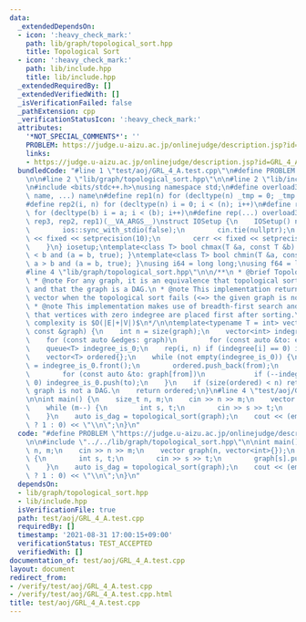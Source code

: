 ```yaml
---
data:
  _extendedDependsOn:
  - icon: ':heavy_check_mark:'
    path: lib/graph/topological_sort.hpp
    title: Topological Sort
  - icon: ':heavy_check_mark:'
    path: lib/include.hpp
    title: lib/include.hpp
  _extendedRequiredBy: []
  _extendedVerifiedWith: []
  _isVerificationFailed: false
  _pathExtension: cpp
  _verificationStatusIcon: ':heavy_check_mark:'
  attributes:
    '*NOT_SPECIAL_COMMENTS*': ''
    PROBLEM: https://judge.u-aizu.ac.jp/onlinejudge/description.jsp?id=GRL_4_A
    links:
    - https://judge.u-aizu.ac.jp/onlinejudge/description.jsp?id=GRL_4_A
  bundledCode: "#line 1 \"test/aoj/GRL_4_A.test.cpp\"\n#define PROBLEM \"https://judge.u-aizu.ac.jp/onlinejudge/description.jsp?id=GRL_4_A\"\
    \n\n#line 2 \"lib/graph/topological_sort.hpp\"\n\n#line 2 \"lib/include.hpp\"\n\
    \n#include <bits/stdc++.h>\nusing namespace std;\n#define overload3(_1, _2, _3,\
    \ name, ...) name\n#define rep1(n) for (decltype(n) _tmp = 0; _tmp < (n); _tmp++)\n\
    #define rep2(i, n) for (decltype(n) i = 0; i < (n); i++)\n#define rep3(i, a, b)\
    \ for (decltype(b) i = a; i < (b); i++)\n#define rep(...) overload3(__VA_ARGS__,\
    \ rep3, rep2, rep1)(__VA_ARGS__)\nstruct IOSetup {\n    IOSetup() noexcept {\n\
    \        ios::sync_with_stdio(false);\n        cin.tie(nullptr);\n        cout\
    \ << fixed << setprecision(10);\n        cerr << fixed << setprecision(10);\n\
    \    }\n} iosetup;\ntemplate<class T> bool chmax(T &a, const T &b) { return a\
    \ < b and (a = b, true); }\ntemplate<class T> bool chmin(T &a, const T &b) { return\
    \ a > b and (a = b, true); }\nusing i64 = long long;\nusing f64 = long double;\n\
    #line 4 \"lib/graph/topological_sort.hpp\"\n\n/**\n * @brief Topological Sort\n\
    \ * @note For any graph, it is an equivalence that topological sorting is possible\
    \ and that the graph is a DAG.\n * @note This implementation returns an empty\
    \ vector when the topological sort fails (<=> the given graph is not a DAG).\n\
    \ * @note This implementation makes use of breadth-first search and the property\
    \ that vertices with zero indegree are placed first after sorting.\n * @note The\
    \ complexity is $O(|E|+|V|)$\n*/\n\ntemplate<typename T = int> vector<T> topological_sort(vector<vector<T>>\
    \ const &graph) {\n    int n = size(graph);\n    vector<int> indegree(n, 0);\n\
    \    for (const auto &edges: graph)\n        for (const auto &to: edges) indegree[to]++;\n\
    \    queue<T> indegree_is_0;\n    rep(i, n) if (indegree[i] == 0) indegree_is_0.push(i);\n\
    \    vector<T> ordered{};\n    while (not empty(indegree_is_0)) {\n        T from\
    \ = indegree_is_0.front();\n        ordered.push_back(from);\n        indegree_is_0.pop();\n\
    \        for (const auto &to: graph[from])\n            if (--indegree[to] ==\
    \ 0) indegree_is_0.push(to);\n    }\n    if (size(ordered) < n) return {}; //\
    \ graph is not a DAG.\n    return ordered;\n}\n#line 4 \"test/aoj/GRL_4_A.test.cpp\"\
    \n\nint main() {\n    size_t n, m;\n    cin >> n >> m;\n    vector graph(n, vector<int>{});\n\
    \    while (m--) {\n        int s, t;\n        cin >> s >> t;\n        graph[s].push_back(t);\n\
    \    }\n    auto is_dag = topological_sort(graph);\n    cout << (empty(is_dag)\
    \ ? 1 : 0) << \"\\n\";\n}\n"
  code: "#define PROBLEM \"https://judge.u-aizu.ac.jp/onlinejudge/description.jsp?id=GRL_4_A\"\
    \n\n#include \"../../lib/graph/topological_sort.hpp\"\n\nint main() {\n    size_t\
    \ n, m;\n    cin >> n >> m;\n    vector graph(n, vector<int>{});\n    while (m--)\
    \ {\n        int s, t;\n        cin >> s >> t;\n        graph[s].push_back(t);\n\
    \    }\n    auto is_dag = topological_sort(graph);\n    cout << (empty(is_dag)\
    \ ? 1 : 0) << \"\\n\";\n}\n"
  dependsOn:
  - lib/graph/topological_sort.hpp
  - lib/include.hpp
  isVerificationFile: true
  path: test/aoj/GRL_4_A.test.cpp
  requiredBy: []
  timestamp: '2021-08-31 17:00:15+09:00'
  verificationStatus: TEST_ACCEPTED
  verifiedWith: []
documentation_of: test/aoj/GRL_4_A.test.cpp
layout: document
redirect_from:
- /verify/test/aoj/GRL_4_A.test.cpp
- /verify/test/aoj/GRL_4_A.test.cpp.html
title: test/aoj/GRL_4_A.test.cpp
---
```

